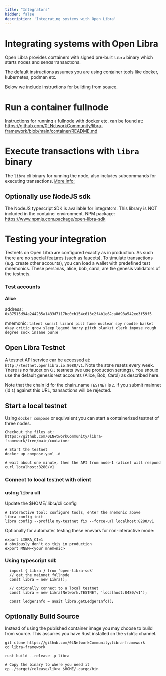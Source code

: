 ```yaml
---
title: "Integrators"
hidden: false
description: 'Integrating systems with Open Libra'
---
```

# Integrating systems with Open Libra

Open Libra provides containers with signed pre-built `libra` binary which starts nodes and sends transactions.

The default instructions assumes you are using container tools like docker, kubernetes, podman etc.

Below we include instructions for building from source.

# Run a container fullnode

Instructions for running a fullnode with docker etc. can be found at: https://github.com/0LNetworkCommunity/libra-framework/blob/main/container/README.md

# Execute transactions with `libra` binary
The `libra` cli binary for running the node, also includes subcommands for executing transactions.
[More info:](docs/cli-tools/txs/transfer.md)

## Optionally use NodeJS sdk
The NodeJS typescript SDK is available for integrators. This library is NOT included in the container environment.
NPM package: https://www.npmjs.com/package/open-libra-sdk

# Testing your integration
Testnets on Open Libra are configured exactly as in production. As such there are no special features (such as faucets).
To simulate transactions (e.g. create other accounts), you can load a wallet with predefined test mnemonics. These personas, alice, bob, carol, are the genesis validators of the testnets.

### Test accounts
#### Alice
address: `0x87515d94a244235a1433d7117bc0cb154c613c2f4b1e67ca8d98a542ee3f59f5`

mnemonic: `talent sunset lizard pill fame nuclear spy noodle basket okay critic grow sleep legend hurry pitch blanket clerk impose rough degree sock insane purse`

## Open Libra Testnet

A testnet API service can be accessed at: `http://testnet.openlibra.io:8080/v1`. Note the state resets every week. There is no faucet on OL testnets (we use production settings). You should use the default genesis test accounts (Alice, Bob, Carol) as described here.

Note that the chain id for the chain_name `TESTNET` is `2`. If you submit mainnet (id `1`) against this URL, transactions will be rejected.

## Start a local testnet

Using `docker compose` or equivalent you can start a containerized testnet of three nodes.
```
Checkout the files at:
https://github.com/0LNetworkCommunity/libra-framework/tree/main/container

# Start the testnet
docker up compose.yaml -d

# wait about one minute, then the API from node-1 (alice) will respond
curl localhost:8280/v1
```
### Connect to local testnet with client

### using `libra` cli
Update the $HOME/.libra/cli config
```
# Interactive tool: configure tools, enter the mnemonic above
libra config init
libra config --profile my-testnet fix --force-url localhost:8280/v1
```

Optionally for automated testing these envvars for non-interactive mode:

```
export LIBRA_CI=1
# obviously don't do this in production
export MNEM=<your mnemonic>
```

### Using typescript sdk

```
  import { Libra } from 'open-libra-sdk'
  // get the mainnet fullnode
  const libra = new Libra();

  // optionally connect to a local testnet
  const libra = new Libra(Network.TESTNET, 'localhost:8480/v1');

  const ledgerInfo = await libra.getLedgerInfo();
```

## Optionally Build Source
Instead of using the published container image you may choose to build from source. This assumes you have Rust installed on the `stable` channel.

```
git clone https://github.com/0LNetworkCommunity/libra-framework
cd libra-framework

rust build --release -p libra

# Copy the binary to where you need it
cp ./target/release/libra $HOME/.cargo/bin

```
